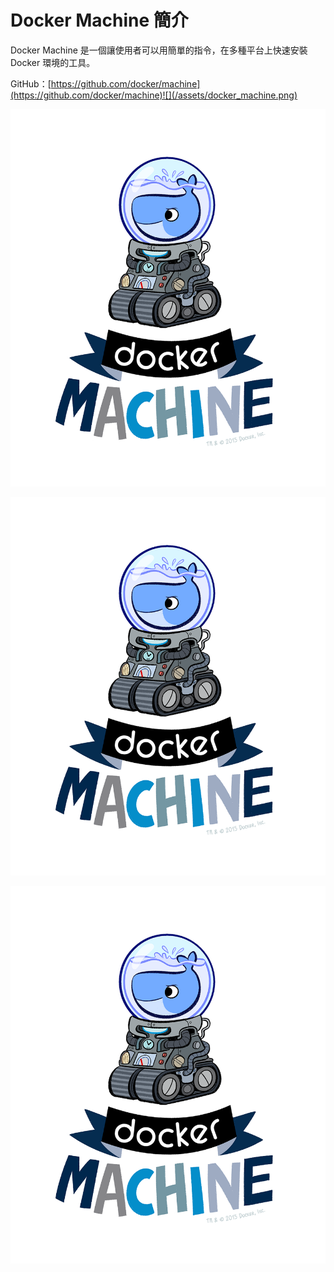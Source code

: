 # Docker Machine 簡介

Docker Machine 是一個讓使用者可以用簡單的指令，在多種平台上快速安裝 Docker 環境的工具。

GitHub：[https://github.com/docker/machine](https://github.com/docker/machine)![](/assets/docker_machine.png)

![](/assets/docker_machine.png)

![](/assets/docker_machine.png)

![](/assets/docker_machine.png)

